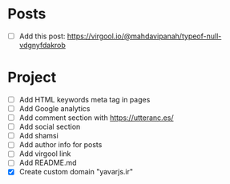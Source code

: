 # Posts
- [ ] Add this post: https://virgool.io/@mahdavipanah/typeof-null-vdgnyfdakrob

# Project
- [ ] Add HTML keywords meta tag in pages
- [ ] Add Google analytics
- [ ] Add comment section with https://utteranc.es/
- [ ] Add social section
- [ ] Add shamsi
- [ ] Add author info for posts
- [ ] Add virgool link
- [ ] Add README.md
- [x] Create custom domain "yavarjs.ir"